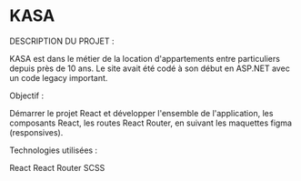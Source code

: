 # KASA

DESCRIPTION DU PROJET : 

KASA est dans le métier de la location d'appartements entre particuliers depuis près de 10 ans. Le site avait été codé à son début en ASP.NET avec un code legacy important.

Objectif : 

Démarrer le projet React et développer l'ensemble de l'application, les composants React, les routes React Router, en suivant les maquettes figma (responsives).

Technologies utilisées : 

React
React Router
SCSS
